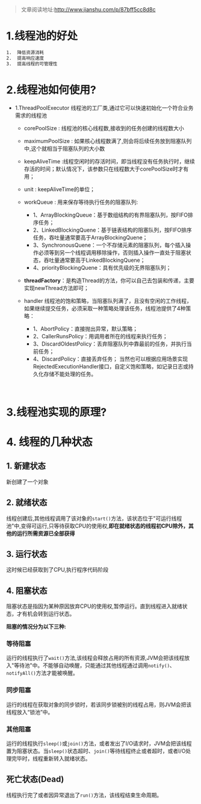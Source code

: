 > 文章阅读地址:<http://www.jianshu.com/p/87bff5cc8d8c>

# 1.线程池的好处

```tex
1.  降低资源消耗
2.  提高响应速度
3.  提高线程的可管理性
```

# 2.线程池如何使用?

- 1.ThreadPoolExecutor 线程池的工厂类,通过它可以快速初始化一个符合业务需求的线程池
  - corePoolSize : 线程池的核心线程数,接收到的任务创建的线程数大小

  - maximumPoolSize : 如果核心线程数满了,则会将后续任务放到阻塞队列中,这个就相当于阻塞队列的大小数

  - keepAliveTime :线程空闲时的存活时间，即当线程没有任务执行时，继续存活的时间；默认情况下，该参数只在线程数大于corePoolSize时才有用；

  - unit : keepAliveTime的单位；

  - workQueue : 用来保存等待执行任务的阻塞队列:
    - 1、ArrayBlockingQueue：基于数组结构的有界阻塞队列，按FIFO排序任务；
    - 2、LinkedBlockingQuene：基于链表结构的阻塞队列，按FIFO排序任务，吞吐量通常要高于ArrayBlockingQuene；
    - 3、SynchronousQuene：一个不存储元素的阻塞队列，每个插入操作必须等到另一个线程调用移除操作，否则插入操作一直处于阻塞状态，吞吐量通常要高于LinkedBlockingQuene；
    - 4、priorityBlockingQuene：具有优先级的无界阻塞队列；

  - **threadFactory**：是构造Thread的方法，你可以自己去包装和传递，主要实现newThread方法即可；

  - handler 线程池的饱和策略，当阻塞队列满了，且没有空闲的工作线程，如果继续提交任务，必须采取一种策略处理该任务，线程池提供了4种策略：
    - 1、AbortPolicy：直接抛出异常，默认策略；
    - 2、CallerRunsPolicy：用调用者所在的线程来执行任务；
    - 3、DiscardOldestPolicy：丢弃阻塞队列中靠最前的任务，并执行当前任务；
    - 4、DiscardPolicy：直接丢弃任务； 当然也可以根据应用场景实现RejectedExecutionHandler接口，自定义饱和策略，如记录日志或持久化存储不能处理的任务。

    ​

# 3.线程池实现的原理?



# 4. 线程的几种状态

## 1. 新建状态

新创建了一个对象



## 2. 就绪状态

线程创建后,其他线程调用了该对象的`start()`方法，该状态位于"可运行线程池"中,变得可运行,只等待获取CPU的使用权,**即在就绪状态的线程初CPU除外，其他的运行所需资源已全部获得**

## 3. 运行状态

这时候已经获取到了CPU,执行程序代码阶段

## 4. 阻塞状态

阻塞状态是指因为某种原因放弃CPU的使用权,暂停运行。直到线程进入就绪状态，才有机会转到运行状态。

**阻塞的情况分为以下三种:**

### 等待阻塞

运行的线程执行了`wait()`方法,该线程会释放占用的所有资源,JVM会把该线程放入"等待池"中。不能够自动唤醒，只能通过其他线程通过调用`notify()`、`notifyAll()`方法才能被唤醒。

### 同步阻塞

运行的线程在获取对象的同步锁时，若该同步锁被别的线程占用，则JVM会把该线程放入“锁池”中。 

### 其他阻塞

运行的线程执行`sleep()`或`join()`方法，或者发出了I/O请求时，JVM会把该线程置为阻塞状态。当`sleep()`状态超时、`join()`等待线程终止或者超时，或者I/O处理完毕时，线程重新转入就绪状态。



## 死亡状态(Dead)

线程执行完了或者因异常退出了`run()`方法，该线程结束生命周期。